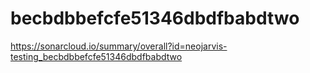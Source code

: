 # becbdbbefcfe51346dbdfbabdtwo
https://sonarcloud.io/summary/overall?id=neojarvis-testing_becbdbbefcfe51346dbdfbabdtwo
